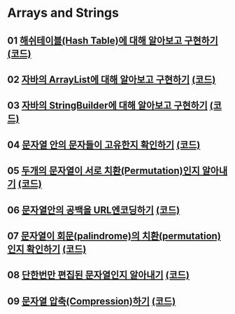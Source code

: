 # Arrays and Strings

## 01 [해쉬테이블(Hash Table)에 대해 알아보고 구현하기](https://youtu.be/Vi0hauJemxA) [(코드)](https://github.com/DJ-archive/Algorithm-DataStructure/blob/main/0minyoung0/data_structure/arrays&strings/HashTableImplement.java)

## 02 [자바의 ArrayList에 대해 알아보고 구현하기](https://youtu.be/I4_uFyjWZn4) [(코드)](https://github.com/DJ-archive/Algorithm-DataStructure/blob/main/0minyoung0/data_structure/arrays&strings/ArrayListImplement.java)

## 03 [자바의 StringBuilder에 대해 알아보고 구현하기](https://youtu.be/gc7bo5_bxdA) [(코드)](https://github.com/DJ-archive/Algorithm-DataStructure/blob/main/0minyoung0/data_structure/arrays&strings/StringBuilderImplement.java)

## 04 [문자열 안의 문자들이 고유한지 확인하기](https://youtu.be/xnGyjBptpZ4) [(코드)](https://github.com/DJ-archive/Algorithm-DataStructure/blob/main/0minyoung0/data_structure/arrays&strings/CheckUnique.java)

## 05 [두개의 문자열이 서로 치환(Permutation)인지 알아내기](https://youtu.be/6I1L8oRl3FA) [(코드)](https://github.com/DJ-archive/Algorithm-DataStructure/blob/main/0minyoung0/data_structure/arrays&strings/CheckPermutation.java)

## 06 [문자열안의 공백을 URL엔코딩하기](https://youtu.be/O0kcgFtiSkU) [(코드)](https://github.com/DJ-archive/Algorithm-DataStructure/blob/main/0minyoung0/data_structure/arrays&strings/URLifyImplement.java)

## 07 [문자열이 회문(palindrome)의 치환(permutation)인지 확인하기](https://youtu.be/_3_580GhBYc) [(코드)](https://github.com/DJ-archive/Algorithm-DataStructure/blob/main/0minyoung0/data_structure/arrays&strings/CheckPermutationOfPalindrome.java)

## 08 [단한번만 편집된 문자열인지 알아내기](https://youtu.be/H3zeBMt_fmE) [(코드)](https://github.com/DJ-archive/Algorithm-DataStructure/blob/main/0minyoung0/data_structure/arrays&strings/CheckOneAway.java)

## 09 [문자열 압축(Compression)하기](https://youtu.be/BPEeI4uCMwg) [(코드)](https://github.com/DJ-archive/Algorithm-DataStructure/blob/main/0minyoung0/data_structure/arrays&strings/StringCompression.java)